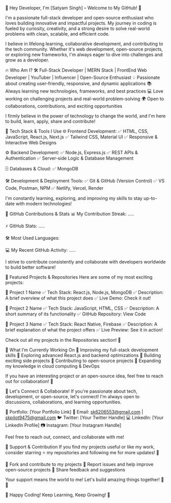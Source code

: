 🚀 Hey Developer, I'm [Satyam Singh] – Welcome to My GitHub! 👋

I'm a passionate full-stack developer and open-source enthusiast who loves building innovative and impactful projects. My journey in coding is fueled by curiosity, creativity, and a strong desire to solve real-world problems with clean, scalable, and efficient code.

I believe in lifelong learning, collaborative development, and contributing to the tech community. Whether it's web development, open-source projects, or exploring new frameworks, I'm always eager to dive into challenges and grow as a developer.

🔥 Who Am I?
🛠 Full-Stack Developer | MERN Stack | FrontEnd Web Developer | YouTuber | Influencer | Open-Source Enthusiast 
💡 Passionate about creating user-friendly, responsive, and dynamic applications
📚 Always learning new technologies, frameworks, and best practices
💻 Love working on challenging projects and real-world problem-solving
🌍 Open to collaborations, contributions, and exciting opportunities

I firmly believe in the power of technology to change the world, and I'm here to build, learn, apply, share and contribute!

🚀 Tech Stack & Tools I Use
🌐 Frontend Development:
✅ HTML, CSS, JavaScript, React.js, Next.js
✅ Tailwind CSS, Material UI
✅ Responsive & Interactive Web Designs

⚙️ Backend Development:
✅ Node.js, Express.js
✅ REST APIs & Authentication
✅ Server-side Logic & Database Management

🗄 Databases & Cloud:
✅ MongoDB

🛠 Development & Deployment Tools:
✅ Git & GitHub (Version Control)
✅ VS Code, Postman, NPM
✅ Netlify, Vercel, Render

I'm constantly learning, exploring, and improving my skills to stay up-to-date with modern technologies!

📌 GitHub Contributions & Stats
📊 My Contribution Streak: .....

⚡ GitHub Stats: .....

🛠 Most Used Languages:

💻 My Recent GitHub Activity: .....

I strive to contribute consistently and collaborate with developers worldwide to build better software!

🚀 Featured Projects & Repositories
Here are some of my most exciting projects:

🌟 Project 1 Name
✅ Tech Stack: React.js, Node.js, MongoDB
✅ Description: A brief overview of what this project does
✅ Live Demo: Check it out!

🌟 Project 2 Name
✅ Tech Stack: JavaScript, HTML, CSS
✅ Description: A short summary of its functionality
✅ GitHub Repository: View Code

🌟 Project 3 Name
✅ Tech Stack: React Native, Firebase
✅ Description: A brief explanation of what the project offers
✅ Live Preview: See it in action!

Check out all my projects in the Repositories section! 🚀

🎯 What I’m Currently Working On
🔹 Improving my full-stack development skills
🔹 Exploring advanced React.js and backend optimizations
🔹 Building exciting side projects
🔹 Contributing to open-source projects
🔹 Expanding my knowledge in cloud computing & DevOps

If you have an interesting project or an open-source idea, feel free to reach out for collaboration! 🚀

🤝 Let's Connect & Collaborate!
If you're passionate about tech, development, or open-source, let's connect! I'm always open to discussions, collaborations, and learning opportunities.

💼 Portfolio: [Your Portfolio Link]
📧 Email: sk6206553@gmail.com | skpilot9475@gmail.com
🐦 Twitter: [Your Twitter Handle]
💻 LinkedIn: [Your LinkedIn Profile]
📷 Instagram: [Your Instagram Handle]

Feel free to reach out, connect, and collaborate with me!

🌟 Support & Contribution
If you find my projects useful or like my work, consider starring ⭐ my repositories and following me for more updates! 🚀

🔹 Fork and contribute to my projects
🔹 Report issues and help improve open-source projects
🔹 Share feedback and suggestions

Your support means the world to me! Let's build amazing things together! 💙✨

🚀 Happy Coding! Keep Learning, Keep Growing! 🚀
